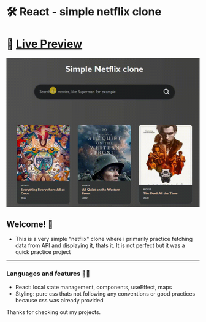 # 🛠 React - simple netflix clone

# 🔗 [Live Preview](https://main--silly-paprenjak-485a78.netlify.app/)
![Design preview](./preview.gif)

## Welcome! 👋

- This is a very simple "netflix" clone where i primarily practice fetching data from API and displaying it, thats it. It is not perfect but it was a quick practice project 

---

### Languages and features 👨‍💻 

- React: local state management, components, useEffect, maps 
- Styling: pure css thats not following any conventions or good practices because css was already provided

Thanks for checking out my projects.
